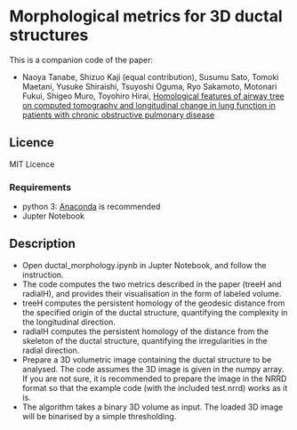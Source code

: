 # Morphological metrics for 3D ductal structures
This is a companion code of the paper:

- Naoya Tanabe, Shizuo Kaji (equal contribution), Susumu Sato, Tomoki Maetani, Yusuke Shiraishi, Tsuyoshi Oguma, Ryo Sakamoto, Motonari Fukui, Shigeo Muro, Toyohiro Hirai,
[Homological features of airway tree on computed tomography and longitudinal change in lung function in patients with chronic obstructive pulmonary disease]()

## Licence
MIT Licence

### Requirements
- python 3: [Anaconda](https://anaconda.org) is recommended
- Jupter Notebook

## Description
- Open ductal_morphology.ipynb in Jupter Notebook, and follow the instruction.
- The code computes the two metrics described in the paper (treeH and radialH), and provides their visualisation in the form of labeled volume.
- treeH computes the persistent homology of the geodesic distance from the specified origin of the ductal structure, quantifying the complexity in the longitudinal direction.
- radialH computes the persistent homology of the distance from the skeleton of the ductal structure, quantifying the irregularities in the radial direction.
- Prepare a 3D volumetric image containing the ductal structure to be analysed.
The code assumes the 3D image is given in the numpy array.
If you are not sure, it is recommended to prepare the image in the NRRD format so that the example code (with the included test.nrrd) works as it is.
- The algorithm takes a binary 3D volume as input. The loaded 3D image will be binarised by a simple thresholding.

